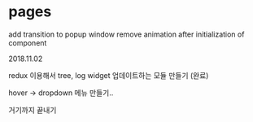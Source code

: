 # pages


add transition to popup window
remove animation after initialization of component


2018.11.02

redux 이용해서 tree, log widget 업데이트하는 모듈 만들기 (완료)


hover -> dropdown 메뉴 만들기..




거기까지 끝내기